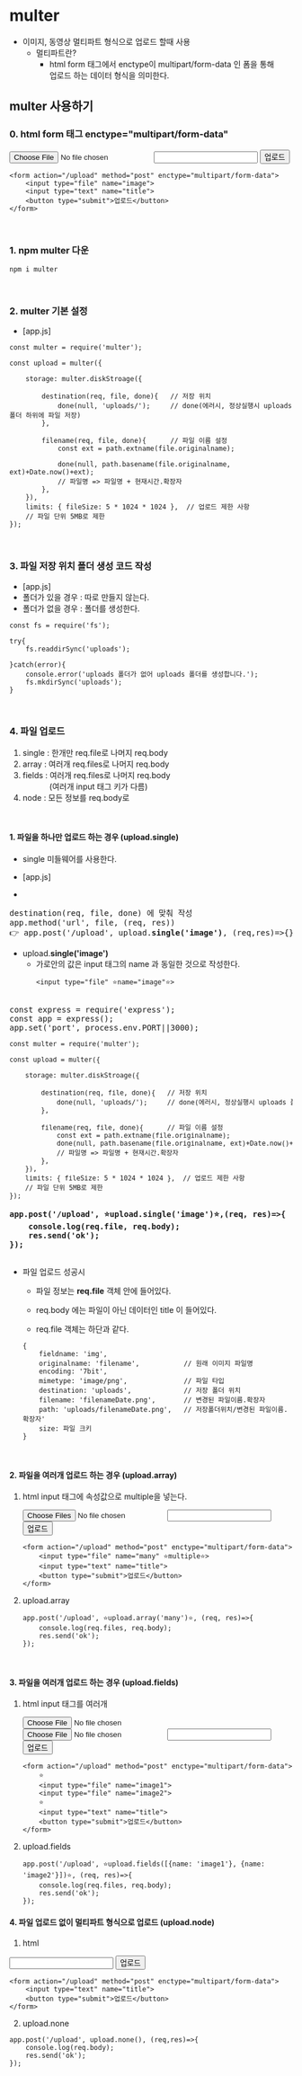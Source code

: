 # multer

- 이미지, 동영상 멀티파트 형식으로 업로드 할때 사용
  - 멀티파트란?
    - html form 태그에서 enctype이 multipart/form-data 인 폼을 통해
      <br>업로드 하는 데이터 형식을 의미한다.

## multer 사용하기

### 0. html form 태그 enctype="multipart/form-data"

<form action="/upload" method="post" enctype="multipart/form-data">
    <input type="file" name="image">
    <input type="text" name="title">
    <button type="submit">업로드</button>
</form>

```
<form action="/upload" method="post" enctype="multipart/form-data">
    <input type="file" name="image">
    <input type="text" name="title">
    <button type="submit">업로드</button>
</form>
```

<br>

### 1. npm multer 다운

```
npm i multer
```

<br>

### 2. multer 기본 설정

- [app.js]

```
const multer = require('multer');

const upload = multer({

    storage: multer.diskStroage({

        destination(req, file, done){   // 저장 위치
            done(null, 'uploads/');     // done(에러시, 정상실행시 uploads 폴더 하위에 파일 저장)
        },

        filename(req, file, done){      // 파일 이름 설정
            const ext = path.extname(file.originalname);

            done(null, path.basename(file.originalname, ext)+Date.now()+ext);
            // 파일명 => 파일명 + 현재시간.확장자
        },
    }),
    limits: { fileSize: 5 * 1024 * 1024 },  // 업로드 제한 사항
    // 파일 단위 5MB로 제한
});

```

<br>

### 3. 파일 저장 위치 폴더 생성 코드 작성

- [app.js]
- 폴더가 있을 경우 : 따로 만들지 않는다.
- 폴더가 없을 경우 : 폴더를 생성한다.

```
const fs = require('fs');

try{
    fs.readdirSync('uploads');

}catch(error){
    console.error('uploads 폴더가 없어 uploads 폴더를 생성합니다.');
    fs.mkdirSync('uploads');
}
```

<br>

### 4. 파일 업로드

1. single : 한개만 req.file로 나머지 req.body
2. array : 여러개 req.files로 나머지 req.body
3. fields : 여러개 req.files로 나머지 req.body
   <br>&nbsp;&nbsp;&nbsp;&nbsp;&nbsp;&nbsp;&nbsp;&nbsp;&nbsp;&nbsp;&nbsp;&nbsp;(여러개 input 태그 키가 다름)
4. node : 모든 정보를 req.body로

<br>

#### 1. 파일을 하나만 업로드 하는 경우 (upload.single)

- single 미들웨어를 사용한다.

- [app.js]
-

<pre>
destination(req, file, done) 에 맞춰 작성
app.method('url', file, (req, res))
👉 app.post('/upload', upload.<b>single('image')</b>, (req,res)=>{})
</pre>

- upload.<b>single('image')</b>
  - 가로안의 값은 input 태그의 name 과 동일한 것으로 작성한다.
    ```
    <input type="file" ⭐️name="image"⭐️>
    ```

<pre>

const express = require('express');
const app = express();
app.set('port', process.env.PORT||3000);
<small>
const multer = require('multer');

const upload = multer({

    storage: multer.diskStroage({

        destination(req, file, done){   // 저장 위치
            done(null, 'uploads/');     // done(에러시, 정상실행시 uploads 폴더 하위에 파일 저장)
        },

        filename(req, file, done){      // 파일 이름 설정
            const ext = path.extname(file.originalname);
            done(null, path.basename(file.originalname, ext)+Date.now()+ext);
            // 파일명 => 파일명 + 현재시간.확장자
        },
    }),
    limits: { fileSize: 5 * 1024 * 1024 },  // 업로드 제한 사항
    // 파일 단위 5MB로 제한
});
</small><b>
app.post('/upload', ⭐️upload.single('image')⭐️,(req, res)=>{
    console.log(req.file, req.body);
    res.send('ok');
});
</b>
</pre>

- 파일 업로드 성공시

  - 파일 정보는 <b>req.file</b> 객체 안에 들어있다.
  - req.body 에는 파일이 아닌 데이터인 title 이 들어있다.

  - req.file 객체는 하단과 같다.

  ```
  {
      fieldname: 'img',
      originalname: 'filename',           // 원래 이미지 파일명
      encoding: '7bit',
      mimetype: 'image/png',              // 파일 타입
      destination: 'uploads',             // 저장 폴더 위치
      filename: 'filenameDate.png',       // 변경된 파일이름.확장자
      path: 'uploads/filenameDate.png',   // 저장폴더위치/변경된 파일이름.확장자'
      size: 파일 크키
  }
  ```

<br>

#### 2. 파일을 여러개 업로드 하는 경우 (upload.array)

1.  html input 태그에 속성값으로 multiple을 넣는다.

    <form action="/upload" method="post" enctype="multipart/form-data">
        <input type="file" name="many" multiple>
        <input type="text" name="title">
        <button type="submit">업로드</button>
    </form>

    ```
    <form action="/upload" method="post" enctype="multipart/form-data">
        <input type="file" name="many" ⭐️multiple⭐️>
        <input type="text" name="title">
        <button type="submit">업로드</button>
    </form>
    ```

2.  upload.array

    ```
    app.post('/upload', ⭐️upload.array('many')⭐️, (req, res)=>{
        console.log(req.files, req.body);
        res.send('ok');
    });
    ```

<br>

#### 3. 파일을 여러개 업로드 하는 경우 (upload.fields)

1.  html input 태그를 여러개

    <form action="/upload" method="post" enctype="multipart/form-data">
        <input type="file" name="image1">
        <input type="file" name="image2">
        <input type="text" name="title">
        <button type="submit">업로드</button>
    </form>

    ```
    <form action="/upload" method="post" enctype="multipart/form-data">
        ⭐️
        <input type="file" name="image1">
        <input type="file" name="image2">
        ⭐️
        <input type="text" name="title">
        <button type="submit">업로드</button>
    </form>
    ```

2.  upload.fields

    ```
    app.post('/upload', ⭐️upload.fields([{name: 'image1'}, {name: 'image2'}])⭐️, (req, res)=>{
        console.log(req.files, req.body);
        res.send('ok');
    });
    ```

#### 4. 파일 업로드 없이 멀티파트 형식으로 업로드 (upload.node)

1.  html

<form action="/upload" method="post" enctype="multipart/form-data">
    <input type="text" name="title">
    <button type="submit">업로드</button>
</form>

```
<form action="/upload" method="post" enctype="multipart/form-data">
    <input type="text" name="title">
    <button type="submit">업로드</button>
</form>
```

2.  upload.none

```
app.post('/upload', upload.none(), (req,res)=>{
    console.log(req.body);
    res.send('ok');
});
```
